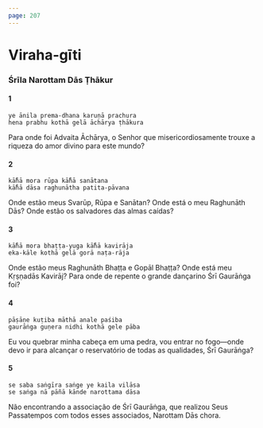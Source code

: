 ```yaml
---
page: 207
---
```


# Viraha-gīti

### Śrīla Narottam Dās Ṭhākur

#### 1

    ye ānila prema-dhana karuṇā prachura
    hena prabhu kothā gelā āchārya ṭhākura

Para onde foi Advaita Āchārya, o Senhor que misericordiosamente trouxe a riqueza do amor divino para este mundo?

#### 2

    kā̐hā mora rūpa kā̐hā sanātana
    kā̐hā dāsa raghunātha patita-pāvana

Onde estão meus Svarūp, Rūpa e Sanātan? Onde está o meu Raghunāth Dās? Onde estão os salvadores das almas caídas?

#### 3

    kā̐hā mora bhaṭṭa-yuga kā̐hā kavirāja
    eka-kāle kothā gelā gorā naṭa-rāja

Onde estão meus Raghunāth Bhaṭṭa e Gopāl Bhaṭṭa? Onde está meu Kṛṣṇadās Kavirāj? Para onde de repente o grande dançarino Śrī Gaurāṅga foi?

#### 4

    pāṣāṇe kuṭiba māthā anale paśiba
    gaurāṅga guṇera nidhi kothā gele pāba

Eu vou quebrar minha cabeça em uma pedra, vou entrar no fogo—onde devo ir para alcançar o reservatório de todas as qualidades, Śrī Gaurāṅga?

#### 5

    se saba saṅgīra saṅge ye kaila vilāsa
    se saṅga nā pāñā kānde narottama dāsa

Não encontrando a associação de Śrī Gaurāṅga, que realizou Seus Passatempos com todos esses associados, Narottam Dās chora.

